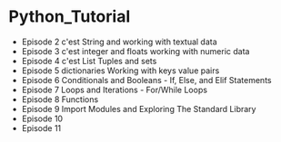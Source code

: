 # Python_Tutorial

- Episode 2 c'est String and working with textual data
- Episode 3 c'est integer and floats working with numeric data
- Episode 4 c'est List Tuples and sets
- Episode 5 dictionaries Working with keys value pairs
- Episode 6 Conditionals and Booleans - If, Else, and Elif Statements
- Episode 7 Loops and Iterations - For/While Loops
- Episode 8 Functions
- Episode 9 Import Modules and Exploring The Standard Library
- Episode 10
- Episode 11
